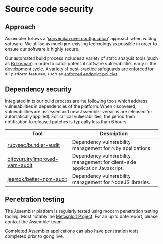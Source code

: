 # Source code security
## Approach

Assembler follows a '[convention over configuration](https://en.wikipedia.org/wiki/Convention_over_configuration)' approach when writing software. We utilise as much pre-existing technology as possible in order to ensure our software is highly secure. 

Our automated build process includes a variety of static analysis tools (such as [Brakeman](https://brakemanscanner.org/)) in order to catch potential software vulnerabilities early in the development cycle. A variety of best-practice safeguards are enforced for all platform features, such as [enforced endpoint policies](https://github.com/varvet/pundit#ensuring-policies-and-scopes-are-used).

## Dependency security

Integrated in to our build process are the following tools which address vulnerabilities in dependencies of the platform. When discovered, vulnerabilities are assessed and new Assembler versions are released (or automatically applied). For critical vulnerabilities, the period from notification to released patches is typically less than 6 hours.

| **Tool**                                                                              | **Description**                                                             |
|---------------------------------------------------------------------------------------|-----------------------------------------------------------------------------|
| [rubysec/bundler-audit](https://github.com/rubysec/bundler-audit)                     | Dependency vulnerability management for ruby applications.                  |
| [djfdyuruiry/improved-yarn-audit](https://github.com/djfdyuruiry/improved-yarn-audit) | Dependency vulnerability management for client-side application Javascript. |
| [jeemok/better-npm-audit](https://github.com/jeemok/better-npm-audit)                 | Dependency vulnerability management for NodeJS libraries.                   |

## Penetration testing

The Assembler platform is regularly tested using modern penetration testing tooling. Most notably the [Metasploit Project](https://en.wikipedia.org/wiki/Metasploit_Project). For an up to date report, please contact the Assembler team. 

Completed Assembler applications can also have penetration tests completed prior to going live.